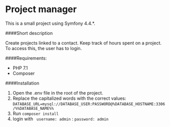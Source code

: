 # Project manager

This is a small project using Symfony 4.4.*.

####Short description

Create projects linked to a contact. Keep track of hours spent
on a project. To access this, the user has to login.

####Requirements:
* PHP 7.1
* Composer

####Installation
1. Open the .env file in the root of the project.
2. Replace the capitalized words with the correct values: 
`DATABASE_URL=mysql://DATABASE_USER:PASSWORD@%DATABASE_HOSTNAME:3306/%%DATABASE_NAME%%`
3. Run `composer install`    
4. login with ` username: admin` : `password: admin`